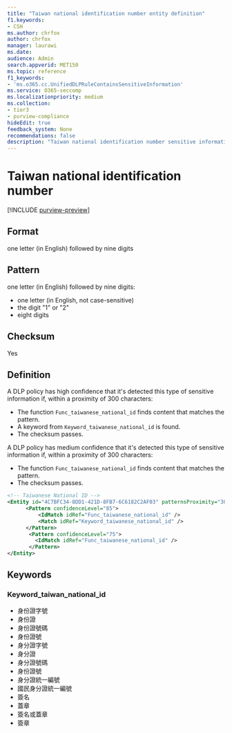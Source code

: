 ```yaml
---
title: "Taiwan national identification number entity definition"
f1.keywords:
- CSH
ms.author: chrfox
author: chrfox
manager: laurawi
ms.date:
audience: Admin
search.appverid: MET150
ms.topic: reference
f1_keywords:
- 'ms.o365.cc.UnifiedDLPRuleContainsSensitiveInformation'
ms.service: O365-seccomp
ms.localizationpriority: medium
ms.collection:
- tier3
- purview-compliance
hideEdit: true
feedback_system: None
recommendations: false
description: "Taiwan national identification number sensitive information type entity definition."
---
```


# Taiwan national identification number

[!INCLUDE [purview-preview](../includes/purview-preview.md)]

## Format

one letter (in English) followed by nine digits

## Pattern

one letter (in English) followed by nine digits:

- one letter (in English, not case-sensitive)
- the digit "1" or "2"
- eight digits

## Checksum

Yes

## Definition

A DLP policy has high confidence that it's detected this type of sensitive information if, within a proximity of 300 characters:

- The function `Func_taiwanese_national_id` finds content that matches the pattern.
- A keyword from `Keyword_taiwanese_national_id` is found.
- The checksum passes.

A DLP policy has medium confidence that it's detected this type of sensitive information if, within a proximity of 300 characters:

- The function `Func_taiwanese_national_id` finds content that matches the pattern.
- The checksum passes.

```xml
<!-- Taiwanese National ID -->
<Entity id="4C7BFC34-8DD1-421D-8FB7-6C6182C2AF03" patternsProximity="300" recommendedConfidence="85">
      <Pattern confidenceLevel="85">
          <IdMatch idRef="Func_taiwanese_national_id" />
          <Match idRef="Keyword_taiwanese_national_id" />
      </Pattern>
       <Pattern confidenceLevel="75">
         <IdMatch idRef="Func_taiwanese_national_id" />
       </Pattern>
</Entity>
```

## Keywords

### Keyword_taiwan_national_id

- 身份證字號
- 身份證
- 身份證號碼
- 身份證號
- 身分證字號
- 身分證
- 身分證號碼
- 身份證號
- 身分證統一編號
- 國民身分證統一編號
- 簽名
- 蓋章
- 簽名或蓋章
- 簽章
